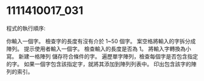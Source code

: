 # 1111410017_031

程式的執行順序:

你輸入一個字。
檢查字的長度有沒有介於 1~50 個字。
案空格將輸入的字拆分成陣列。
提示使用者輸入一個字。
檢查輸入的長度是否為 1。
將輸入字轉換為小寫。
新建一格陣列 儲存符合條件的字。
遍歷單字陣列，檢查每個字是否包含指定的字。
如果一個字包含該指定字，就將其添加到陣列列表中。
印出包含該字的陣列的索引。
